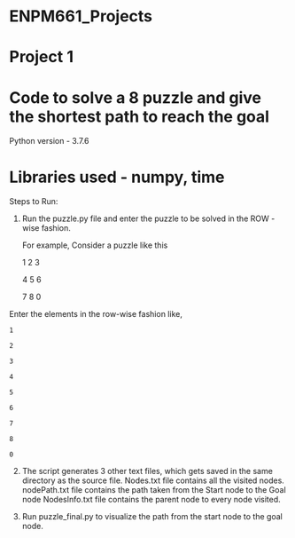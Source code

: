 # ENPM661_Projects
# Project 1 
# Code to solve a 8 puzzle and give the shortest path to reach the goal

Python version -  3.7.6

# Libraries used - numpy, time
Steps to Run:

1) Run the puzzle.py file and enter the puzzle to be solved in the ROW - wise fashion.

	For example, Consider a puzzle like this

	1 2 3
	
	4 5 6 
	
	7 8 0
	
Enter the elements in the row-wise fashion like,

	1
	
	2
	
	3
	
	4
	
	5
	
	6
	
	7	
	
	8	
	
	0

2) The script generates 3 other text files, which gets saved in the same directory as the source file.
   Nodes.txt file contains all the visited nodes.
   nodePath.txt file contains the path taken from the Start node to the Goal node 
   NodesInfo.txt file contains the parent node to every node visited.
   
3) Run puzzle_final.py to visualize the path from the start node to the goal node.
